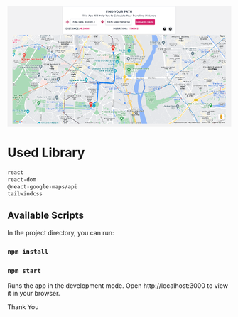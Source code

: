 ![alt text](https://github.com/akashcodes7/GoogleMapApi-Implementation/blob/main/snap.png?raw=true)


# Used Library
    react
    react-dom
    @react-google-maps/api
    tailwindcss
    
## Available Scripts
In the project directory, you can run:
### `npm install`
### `npm start`


Runs the app in the development mode.
Open http://localhost:3000 to view it in your browser.

Thank You
